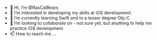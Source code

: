 - 👋 Hi, I’m @RasCalBears
- 👀 I’m interested in developing my skills at iOS development.
- 🌱 I’m currently learning Swift and to a lesser degree Obj-C
- 💞️ I’m looking to collaborate on - not sure yet, but anything to help me practice iOS development
- 📫 How to reach me ...

<!---
RasCalBears/RasCalBears is a ✨ special ✨ repository because its `README.md` (this file) appears on your GitHub profile.
You can click the Preview link to take a look at your changes.
--->
